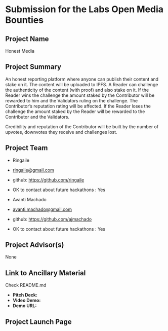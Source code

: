 # Submission for the Labs Open Media Bounties

## Project Name
Honest Media

## Project Summary
An honest reporting platform where anyone can publish their content and stake on it. The content will be uploaded to IPFS. A Reader can challenge the authenticity of the content (with proof) and also stake on it. If the Reader wins the challenge the amount staked by the Contributor will be rewarded to him and the Validators ruling on the challenge. The Contributor’s reputation rating will be affected. If the Reader loses the challenge the amount staked by the Reader will be rewarded to the Contributor and the Validators.

Credibility and reputation of the Contributor will be built by the number of upvotes, downvotes they receive and challenges lost. 

## Project Team
* Ringaile
* ringaile@gmail.com
* github: https://github.com/ringaile
* OK to contact about future hackathons : Yes

* Avanti Machado    
* avanti.machado@gmail.com
* github: https://github.com/ajmachado
* OK to contact about future hackathons : Yes

## Project Advisor(s)
None

## Link to Ancillary Material
Check README.md

- **Pitch Deck:**
- **Video Demo:**
- **Demo URL:**

## Project Launch Page

